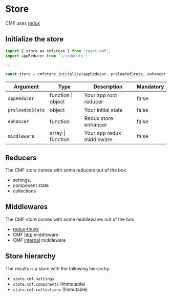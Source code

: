# Store

CMF uses [redux](http://redux.js.org/)

## Initialize the store
```javascript
import { store as cmfstore } from 'react-cmf';
import appReducer from './reducers';

// ...

const store = cmfstore.initialize(appReducer, preloadedState, enhancer, middleware);
```

| Argument | Type | Description | Mandatory |
|---|---|---|---|
| `appReducer` | function &#124; object | Your app root reducer | false |
| `preloadedState` | object | Your initial state | false |
| `enhancer` | function | Redux store enhancer | false |
| `middleware` | array &#124; function | Your app redux middleware | false |

## Reducers

The CMF store comes with some reducers out of the box
* settings,
* component state
* collections

## Middlewares

The CMF store comes with some middlewares out of the box
* [redux-thunk](https://github.com/gaearon/redux-thunk)
* CMF [http](middlewares/http/index.md) middleware
* CMF [internal](middlewares/http/cmf.md) middleware

## Store hierarchy

The results is a store with the following hierarchy:

* `state.cmf.settings`
* `state.cmf.components` (Immutable)
* `state.cmf.collections` (Immutable)
